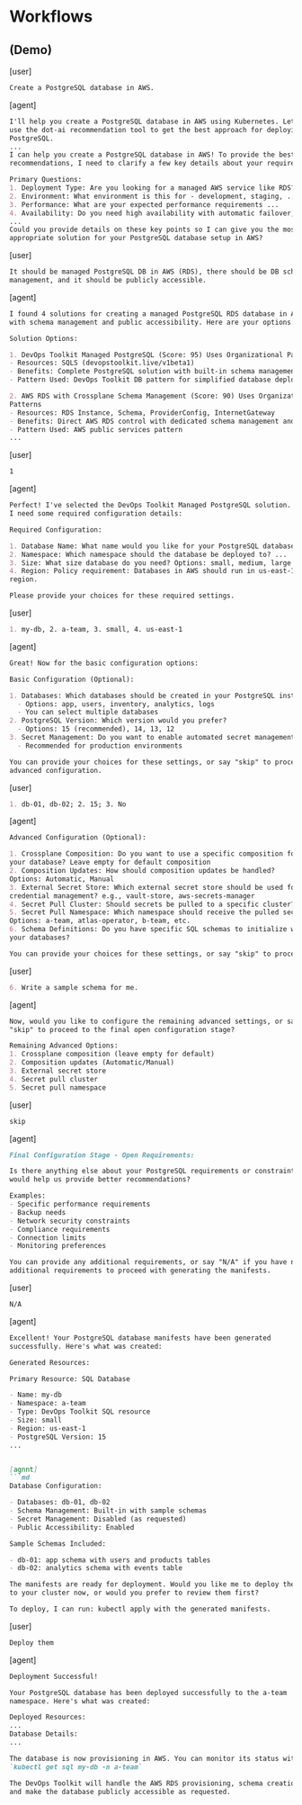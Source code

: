 # Workflows
## (Demo)


[user]
```md
Create a PostgreSQL database in AWS.
```

[agent]
```md
I'll help you create a PostgreSQL database in AWS using Kubernetes. Let me
use the dot-ai recommendation tool to get the best approach for deploying
PostgreSQL.
...
I can help you create a PostgreSQL database in AWS! To provide the best
recommendations, I need to clarify a few key details about your requirements

Primary Questions:
1. Deployment Type: Are you looking for a managed AWS service like RDS?
2. Environment: What environment is this for - development, staging, ...
3. Performance: What are your expected performance requirements ...
4. Availability: Do you need high availability with automatic failover, ...
...
Could you provide details on these key points so I can give you the most
appropriate solution for your PostgreSQL database setup in AWS?
```


[user]
```md
It should be managed PostgreSQL DB in AWS (RDS), there should be DB schema
management, and it should be publicly accessible.
```

[agent]
```md
I found 4 solutions for creating a managed PostgreSQL RDS database in AWS
with schema management and public accessibility. Here are your options:

Solution Options:

1. DevOps Toolkit Managed PostgreSQL (Score: 95) Uses Organizational Patterns
- Resources: SQLS (devopstoolkit.live/v1beta1)
- Benefits: Complete PostgreSQL solution with built-in schema management, ...
- Pattern Used: DevOps Toolkit DB pattern for simplified database deployments

2. AWS RDS with Crossplane Schema Management (Score: 90) Uses Organizational
Patterns
- Resources: RDS Instance, Schema, ProviderConfig, InternetGateway
- Benefits: Direct AWS RDS control with dedicated schema management and ...
- Pattern Used: AWS public services pattern
...
```


[user]
```md
1
```

[agent]
```md
Perfect! I've selected the DevOps Toolkit Managed PostgreSQL solution. Now
I need some required configuration details:

Required Configuration:

1. Database Name: What name would you like for your PostgreSQL database? ...
2. Namespace: Which namespace should the database be deployed to? ...
3. Size: What size database do you need? Options: small, medium, large
4. Region: Policy requirement: Databases in AWS should run in us-east-1
region.

Please provide your choices for these required settings.
```


[user]
```md
1. my-db, 2. a-team, 3. small, 4. us-east-1
```

[agent]
```md
Great! Now for the basic configuration options:

Basic Configuration (Optional):

1. Databases: Which databases should be created in your PostgreSQL instance?
  - Options: app, users, inventory, analytics, logs
  - You can select multiple databases
2. PostgreSQL Version: Which version would you prefer?
  - Options: 15 (recommended), 14, 13, 12
3. Secret Management: Do you want to enable automated secret management ...
  - Recommended for production environments

You can provide your choices for these settings, or say "skip" to proceed to
advanced configuration.
```


[user]
```md
1. db-01, db-02; 2. 15; 3. No
```

[agent]
```md
Advanced Configuration (Optional):

1. Crossplane Composition: Do you want to use a specific composition for
your database? Leave empty for default composition
2. Composition Updates: How should composition updates be handled?
Options: Automatic, Manual
3. External Secret Store: Which external secret store should be used for
credential management? e.g., vault-store, aws-secrets-manager
4. Secret Pull Cluster: Should secrets be pulled to a specific cluster?
5. Secret Pull Namespace: Which namespace should receive the pulled secrets?
Options: a-team, atlas-operator, b-team, etc.
6. Schema Definitions: Do you have specific SQL schemas to initialize with
your databases?

You can provide your choices for these settings, or say "skip" to proceed
```


[user]
```md
6. Write a sample schema for me.
```

[agent]
```md
Now, would you like to configure the remaining advanced settings, or say
"skip" to proceed to the final open configuration stage?

Remaining Advanced Options:
1. Crossplane composition (leave empty for default)
2. Composition updates (Automatic/Manual)
3. External secret store
4. Secret pull cluster
5. Secret pull namespace
```


[user]
```md
skip
```

[agent]
```md
Final Configuration Stage - Open Requirements:

Is there anything else about your PostgreSQL requirements or constraints that
would help us provide better recommendations?

Examples:
- Specific performance requirements
- Backup needs
- Network security constraints
- Compliance requirements
- Connection limits
- Monitoring preferences

You can provide any additional requirements, or say "N/A" if you have no
additional requirements to proceed with generating the manifests.
```


[user]
```md
N/A
```

[agent]
```md
Excellent! Your PostgreSQL database manifests have been generated
successfully. Here's what was created:

Generated Resources:

Primary Resource: SQL Database

- Name: my-db
- Namespace: a-team
- Type: DevOps Toolkit SQL resource
- Size: small
- Region: us-east-1
- PostgreSQL Version: 15
...


[agnnt]
```md
Database Configuration:

- Databases: db-01, db-02
- Schema Management: Built-in with sample schemas
- Secret Management: Disabled (as requested)
- Public Accessibility: Enabled

Sample Schemas Included:

- db-01: app schema with users and products tables
- db-02: analytics schema with events table

The manifests are ready for deployment. Would you like me to deploy them
to your cluster now, or would you prefer to review them first?

To deploy, I can run: kubectl apply with the generated manifests.
```


[user]
```md
Deploy them
```

[agent]
```md
Deployment Successful!

Your PostgreSQL database has been deployed successfully to the a-team
namespace. Here's what was created:

Deployed Resources:
...
Database Details:
...

The database is now provisioning in AWS. You can monitor its status with:
`kubectl get sql my-db -n a-team`

The DevOps Toolkit will handle the AWS RDS provisioning, schema creation,
and make the database publicly accessible as requested.
```
